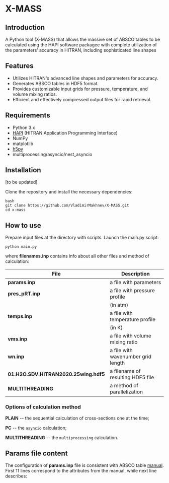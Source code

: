 # X-MASS

## Introduction

A Python tool (X-MASS) that allows the massive set of ABSCO tables to be calculated using the HAPI software packagee with complete utilization of the parameters’ accuracy in HITRAN, including sophisticated line shapes

## Features

- Utilizes HITRAN's advanced line shapes and parameters for accuracy.
- Generates ABSCO tables in HDF5 format.
- Provides customizable input grids for pressure, temperature, and volume mixing ratios.
- Efficient and effectively compressed output files for rapid retrieval.

## Requirements

- Python 3.x
- [HAPI](https://github.com/hitranonline/hapi) (HITRAN Application Programming Interface)
- NumPy
- matplotlib
- [h5py](https://h5py.org)
- multiprocessing/asyncio/nest_asyncio

## Installation

[to be updated]

Clone the repository and install the necessary dependencies:

```
bash
git clone https://github.com/VladimirMakhnev/X-MASS.git
cd x-mass 
```

## How to use 

Prepare input files at the directory with scripts.
Launch the main.py script:

`python main.py `

where **filenames.inp** contains info about all other files and method of calculation: 

| **File**                              | **Description**                    |
|---------------------------------------|------------------------------------|
| **params.inp**                        | a file with parameters             |
| **pres_pRT.inp**                      | a file with pressure profile       |
|                                       | (in atm)                           |
| **temps.inp**                         | a file with temperature profile    |
|                                       | (in K)                             |
| **vms.inp**                           | a file with volume mixing ratio    |
| **wn.inp**                            | a file with wavenumber grid length |
| **01.H2O.SDV.HITRAN2020.25wing.hdf5** | a filename of resulting HDF5 file  |
| **MULTITHREADING**                    | a method of parallelization        |

### Options of calculation method

**PLAIN** -- the sequential calculation of cross-sections one at the time;

**PC** -- the ```asyncio``` calculation;

**MULTITHREADING** -- the ```multiprocessing``` calculation.


## Params file content

The configuration of **params.inp** file is consistent with ABSCO table [manual](https://docserver.gesdisc.eosdis.nasa.gov/public/project/OCO/ABSCO_UsersGuide_20170724_corr2_v5.0.pdf). 
First 11 lines correspond to the attributes from the manual, while next line describes: 
















